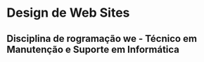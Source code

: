 # Design de Web Sites
## Disciplina de rogramação we - Técnico em Manutenção e Suporte em Informática

